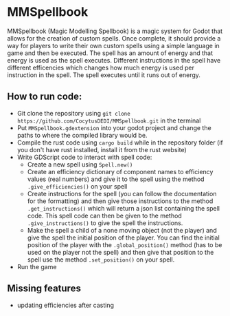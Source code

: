 # MMSpellbook
MMSpellbook (Magic Modelling Spellbook) is a magic system for Godot that allows for the creation of custom spells. Once complete, it should provide a way for players to write their own custom spells using a simple language in game and then be executed. The spell has an amount of energy and that energy is used as the spell executes. Different instructions in the spell have different efficencies which changes how much energy is used per instruction in the spell. The spell executes until it runs out of energy.

## How to run code:
- Git clone the repository using `git clone https://github.com/CocytusDEDI/MMSpellbook.git` in the terminal
- Put `MMSpellbook.gdextension` into your godot project and change the paths to where the compiled library would be.
- Compile the rust code using `cargo build` while in the repository folder (if you don't have rust installed, install it from the rust website)
- Write GDScript code to interact with spell code:
    - Create a new spell using `Spell.new()`
    - Create an efficiency dictionary of component names to efficiency values (real numbers) and give it to the spell using the method `.give_efficiencies()` on your spell 
    - Create instructions for the spell (you can follow the documentation for the formatting) and then give those instructions to the method `.get_instructions()` which will return a json list containing the spell code. This spell code can then be given to the method `.give_instructions()` to give the spell the instructions.
    - Make the spell a child of a none moving object (not the player) and give the spell the initial position of the player. You can find the initial position of the player with the `.global_position()` method (has to be used on the player not the spell) and then give that position to the spell use the method `.set_position()` on your spell.
- Run the game

## Missing features
- updating efficiencies after casting
